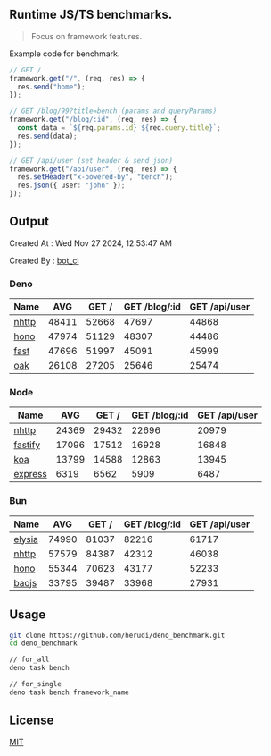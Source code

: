 ## Runtime JS/TS benchmarks.

> Focus on framework features.

Example code for benchmark.
```ts
// GET /
framework.get("/", (req, res) => {
  res.send("home");
});

// GET /blog/99?title=bench (params and queryParams)
framework.get("/blog/:id", (req, res) => {
  const data = `${req.params.id} ${req.query.title}`;
  res.send(data);
});

// GET /api/user (set header & send json)
framework.get("/api/user", (req, res) => {
  res.setHeader("x-powered-by", "bench");
  res.json({ user: "john" });
});
```

## Output
Created At : Wed Nov 27 2024, 12:53:47 AM

Created By : [bot_ci](https://github.com/herudi/deno_benchmarks/commits?author=github-actions%5Bbot%5D)


### Deno
|Name|AVG|GET /|GET /blog/:id|GET /api/user|
|----|----|----|----|----|
|[nhttp](https://github.com/nhttp/nhttp)|48411|52668|47697|44868|
|[hono](https://github.com/honojs/hono)|47974|51129|48307|44486|
|[fast](https://github.com/danteissaias/fast)|47696|51997|45091|45999|
|[oak](https://github.com/oakserver/oak)|26108|27205|25646|25474|
  


### Node
|Name|AVG|GET /|GET /blog/:id|GET /api/user|
|----|----|----|----|----|
|[nhttp](https://github.com/nhttp/nhttp)|24369|29432|22696|20979|
|[fastify](https://github.com/fastify/fastify)|17096|17512|16928|16848|
|[koa](https://github.com/koajs/koa)|13799|14588|12863|13945|
|[express](https://github.com/expressjs/express)|6319|6562|5909|6487|
  


### Bun
|Name|AVG|GET /|GET /blog/:id|GET /api/user|
|----|----|----|----|----|
|[elysia](https://github.com/elysiajs/elysia)|74990|81037|82216|61717|
|[nhttp](https://github.com/nhttp/nhttp)|57579|84387|42312|46038|
|[hono](https://github.com/honojs/hono)|55344|70623|43177|52233|
|[baojs](https://github.com/mattreid1/baojs)|33795|39487|33968|27931|
  



## Usage

```bash
git clone https://github.com/herudi/deno_benchmark.git
cd deno_benchmark

// for_all
deno task bench

// for_single
deno task bench framework_name
```

## License

[MIT](LICENSE)

